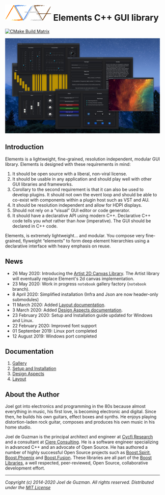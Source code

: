 # ![Elements-Logo](docs/assets/images/elements.png) Elements C++ GUI library

[![CMake Build Matrix](https://github.com/cycfi/elements/workflows/Build/badge.svg)](https://github.com/cycfi/elements/actions?query=workflow%3ABuild)

![alt Photon Sampler](docs/assets/images/photon_sampler.jpg)

## Introduction

Elements is a lightweight, fine-grained, resolution independent, modular GUI library. Elements is designed with these requirements in mind:

1. It should be open source with a liberal, non-viral license.
2. It should be usable in any application and should play well with other GUI
   libraries and frameworks.
3. Corollary to the second requirement is that it can also be used to develop
   plugins. It should not own the event loop and should be able to co-exist
   with components within a plugin host such as VST and AU.
4. It should be resolution independent and allow for HDPI displays.
5. Should not rely on a “visual” GUI editor or code generator.
6. It should have a declarative API using modern C++. Declarative C++ code
   tells you *what* rather than *how* (imperative). The GUI should be
   declared in C++ code.

Elements, is extremely lightweight… and modular. You compose very
fine-grained, flyweight “elements” to form deep element hierarchies using a
declarative interface with heavy emphasis on reuse.

## News

- 26 May 2020: Introducing the [Artist 2D Canvas
  Library](https://github.com/cycfi/artist). The Artist library will
  eventually replace Element's 2d canvas implementation.
- 23 May 2020: Work in progress `notebook` gallery factory (`notebook` branch).
- 8 April 2020: Simplified installation (Infra and Json are now header-only submodules)
- 11 March 2020: Added [Layout documentation](http://cycfi.github.io/elements/layout).
- 3 March 2020: Added [Design Aspects documentation](http://cycfi.github.io/elements/aspects).
- 23 February 2020: Setup and Installation guide updated for Windows and Linux.
- 22 February 2020: Improved font support
- 01 September 2019: Linux port completed
- 12 August 2019: Windows port completed

## Documentation

1. [Gallery](http://cycfi.github.io/elements/gallery)
2. [Setup and Installation](http://cycfi.github.io/elements/setup)
3. [Design Aspects](http://cycfi.github.io/elements/aspects)
4. [Layout](http://cycfi.github.io/elements/layout)

## <a name="jdeguzman"></a>About the Author

Joel got into electronics and programming in the 80s because almost
everything in music, his first love, is becoming electronic and digital.
Since then, he builds his own guitars, effect boxes and synths. He enjoys
playing distortion-laden rock guitar, composes and produces his own music in
his home studio.

Joel de Guzman is the principal architect and engineer at [Cycfi
Research](https://www.cycfi.com/) and a consultant at [Ciere
Consulting](https://ciere.com/). He is a software engineer specializing in
advanced C++ and an advocate of Open Source. He has authored a number of
highly successful Open Source projects such as
[Boost.Spirit](http://tinyurl.com/ydhotlaf),
[Boost.Phoenix](http://tinyurl.com/y6vkeo5t) and
[Boost.Fusion](http://tinyurl.com/ybn5oq9v). These libraries are all part of
the [Boost Libraries](http://tinyurl.com/jubgged), a well respected,
peer-reviewed, Open Source, collaborative development effort.

-------------------------------------------------------------------------------

*Copyright (c) 2014-2020 Joel de Guzman. All rights reserved.*
*Distributed under the [MIT License](https://opensource.org/licenses/MIT)*
